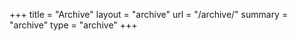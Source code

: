 +++
title = "Archive"
layout = "archive"
url = "/archive/"
summary = "archive"
type = "archive"
+++

